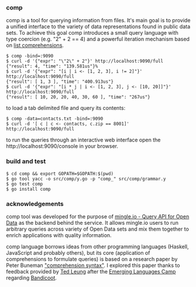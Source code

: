 ### comp

comp is a tool for querying information from files. It's main goal is
to provide a unified interface to the variety of data representations found
in public data sets. To achieve this goal comp introduces a small query
language with type coercion (e.g. "2" + 2 == 4) and a powerful iteration
mechanism based on [list comprehensions][1].

    $ comp -bind=:9090
    $ curl -d '{"expr": "\"2\" + 2"}' http://localhost:9090/full
    {"result": 4, "time": "139.581us"}%
    $ curl -d '{"expr": "[i | i <- [1, 2, 3], i != 2]"}' http://localhost:9090/full
    {"result": [ 1, 3 ], "time": "400.913us"}
    $ curl -d '{"expr": "[i * j | i <- [1, 2, 3], j <- [10, 20]]"}' http://localhost:9090/full
    {"result": [ 10, 20, 20, 40, 30, 60 ], "time": "267us"}

to load a tab delimited file and query its contents:

    $ comp -data=contacts.txt -bind=:9090
    $ curl -d '[ c | c <- contacts, c.zip == 8001]' http://localhost:9090/full

to run the queries through an interactive web interface open the http://localhost:9090/console in your browser.

### build and test

    $ cd comp && export GOPATH=$GOPATH:$(pwd)
    $ go tool yacc -o src/comp/y.go -p "comp_" src/comp/grammar.y
    $ go test comp
    $ go install comp

### acknowledgements

comp tool was developed for the purpose of [mingle.io - Query API for Open Data](https://mingle.io) as the backend 
behind the service. It allows mingle.io users to run arbitrary queries across variety of Open Data sets and mix them
together to enrich applications with quality information.

comp language borrows ideas from other programming languages (Haskell,
JavaScript and probably others), but its core (application of comprehensions
to formulate queries) is based on a research paper by Peter Buneman
["comprehension syntax"][1]. I explored this paper thanks to feedback
provided by [Ted Leung][2] after the [Emerging Languages Camp][3] regarding
[Bandicoot][4].


[1]: http://citeseerx.ist.psu.edu/viewdoc/summary?doi=10.1.1.26.993 "Comprehension Syntax (1994), by Peter Buneman , Leonid Libkin, Dan Suciu, Val Tannen, Limsoon Wong"
[2]: http://www.sauria.com/blog/2012/09/27/strange-loop-2012/ "Ted Leung's Blog"
[3]: https://thestrangeloop.com/preconf "Emerging Languages Camp"
[4]: http://bandilab.org "Bandicoot"

